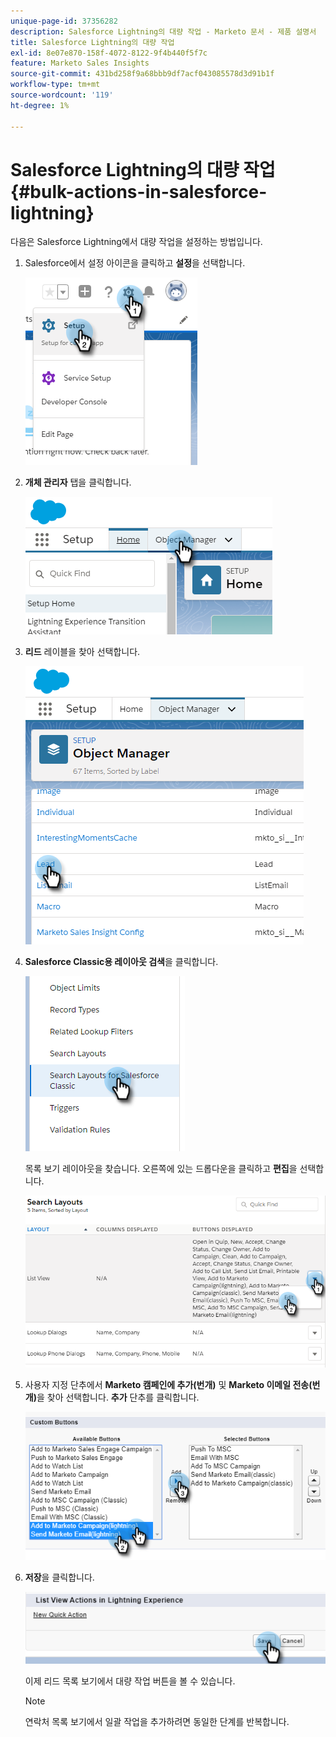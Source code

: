 ```yaml
---
unique-page-id: 37356282
description: Salesforce Lightning의 대량 작업 - Marketo 문서 - 제품 설명서
title: Salesforce Lightning의 대량 작업
exl-id: 8e07e870-158f-4072-8122-9f4b440f5f7c
feature: Marketo Sales Insights
source-git-commit: 431bd258f9a68bbb9df7acf043085578d3d91b1f
workflow-type: tm+mt
source-wordcount: '119'
ht-degree: 1%

---
```


# Salesforce Lightning의 대량 작업 {#bulk-actions-in-salesforce-lightning}

다음은 Salesforce Lightning에서 대량 작업을 설정하는 방법입니다.

1. Salesforce에서 설정 아이콘을 클릭하고 **설정**&#x200B;을 선택합니다.

   ![](assets/bulk-actions-in-salesforce-lightning-1.png)

1. **개체 관리자** 탭을 클릭합니다.

   ![](assets/bulk-actions-in-salesforce-lightning-2.png)

1. **리드** 레이블을 찾아 선택합니다.

   ![](assets/bulk-actions-in-salesforce-lightning-3.png)

1. **Salesforce Classic용 레이아웃 검색**&#x200B;을 클릭합니다.

   ![](assets/bulk-actions-in-salesforce-lightning-4.png)

   목록 보기 레이아웃을 찾습니다. 오른쪽에 있는 드롭다운을 클릭하고 **편집**&#x200B;을 선택합니다.

   ![](assets/bulk-actions-in-salesforce-lightning-5.png)

1. 사용자 지정 단추에서 **Marketo 캠페인에 추가(번개)** 및 **Marketo 이메일 전송(번개)**&#x200B;을 찾아 선택합니다. **추가** 단추를 클릭합니다.

   ![](assets/bulk-actions-in-salesforce-lightning-6.png)

1. **저장**&#x200B;을 클릭합니다.

   ![](assets/bulk-actions-in-salesforce-lightning-7.png)

   이제 리드 목록 보기에서 대량 작업 버튼을 볼 수 있습니다.

   >[!NOTE]
   >
   >연락처 목록 보기에서 일괄 작업을 추가하려면 동일한 단계를 반복합니다.
